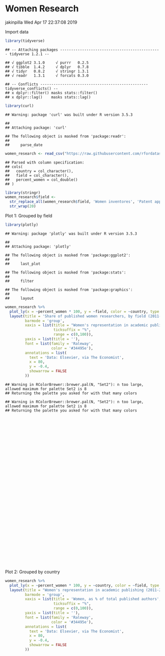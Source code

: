Women Research
================
jakinpilla
Wed Apr 17 22:37:08 2019

Import
    data

``` r
library(tidyverse)
```

    ## -- Attaching packages ---------------------------------------------- tidyverse 1.2.1 --

    ## √ ggplot2 3.1.0     √ purrr   0.2.5
    ## √ tibble  1.4.2     √ dplyr   0.7.8
    ## √ tidyr   0.8.2     √ stringr 1.3.1
    ## √ readr   1.3.1     √ forcats 0.3.0

    ## -- Conflicts ------------------------------------------------- tidyverse_conflicts() --
    ## x dplyr::filter() masks stats::filter()
    ## x dplyr::lag()    masks stats::lag()

``` r
library(curl)
```

    ## Warning: package 'curl' was built under R version 3.5.3

    ## 
    ## Attaching package: 'curl'

    ## The following object is masked from 'package:readr':
    ## 
    ##     parse_date

``` r
women_research <- read_csv("https://raw.githubusercontent.com/rfordatascience/tidytuesday/master/data/2019/2019-04-16/women_research.csv")
```

    ## Parsed with column specification:
    ## cols(
    ##   country = col_character(),
    ##   field = col_character(),
    ##   percent_women = col_double()
    ## )

``` r
library(stringr)
women_research$field <-
  str_replace_all(women_research$field, 'Women inventores', 'Patent applications') %>%
  str_wrap(20)
```

Plot 1: Grouped by field

``` r
library(plotly)
```

    ## Warning: package 'plotly' was built under R version 3.5.3

    ## 
    ## Attaching package: 'plotly'

    ## The following object is masked from 'package:ggplot2':
    ## 
    ##     last_plot

    ## The following object is masked from 'package:stats':
    ## 
    ##     filter

    ## The following object is masked from 'package:graphics':
    ## 
    ##     layout

``` r
women_research %>%
  plot_ly(x = ~percent_women * 100, y = ~field, color = ~country, type = 'bar') %>%
  layout(title = 'Share of published women researchers, by field (2011-2015)',
         barmode = 'group',
         xaxis = list(title = "Women's representation in academic publishing (2011-2015)",
                      ticksuffix = "%",
                      range = c(0,100)),
         yaxis = list(title = ''),
         font = list(family = 'Raleway',
                     color = '#34495e'),
         annotations = list(
           text = 'Data: Elsevier, via The Economist',
           x = 80,
           y = -0.4,
           showarrow = FALSE
         ))
```

    ## Warning in RColorBrewer::brewer.pal(N, "Set2"): n too large, allowed maximum for palette Set2 is 8
    ## Returning the palette you asked for with that many colors

    ## Warning in RColorBrewer::brewer.pal(N, "Set2"): n too large, allowed maximum for palette Set2 is 8
    ## Returning the palette you asked for with that many colors

<!--html_preserve-->

<div id="htmlwidget-389c381bb8b6b18c3079" class="plotly html-widget" style="width:672px;height:480px;">

</div>

<script type="application/json" data-for="htmlwidget-389c381bb8b6b18c3079">{"x":{"visdat":{"3c18700379d":["function () ","plotlyVisDat"]},"cur_data":"3c18700379d","attrs":{"3c18700379d":{"x":{},"y":{},"color":{},"alpha_stroke":1,"sizes":[10,100],"spans":[1,20],"type":"bar"}},"layout":{"margin":{"b":40,"l":60,"t":25,"r":10},"title":"Share of published women researchers, by field (2011-2015)","barmode":"group","xaxis":{"domain":[0,1],"automargin":true,"title":"Women's representation in academic publishing (2011-2015)","ticksuffix":"%","range":[0,100]},"yaxis":{"domain":[0,1],"automargin":true,"title":"","type":"category","categoryorder":"array","categoryarray":["Computer science,<br />maths","Engineering","Health sciences","Patent applications","Physical sciences"]},"font":{"family":"Raleway","color":"#34495e"},"annotations":[{"text":"Data: Elsevier, via The Economist","x":80,"y":-0.4,"showarrow":false}],"hovermode":"closest","showlegend":true},"source":"A","config":{"showSendToCloud":false},"data":[{"x":[50,23,25,24,12],"y":["Health sciences","Physical sciences","Engineering","Computer science,<br />maths","Patent applications"],"type":"bar","orientation":"h","name":"Australia","marker":{"color":"rgba(102,194,165,1)","line":{"color":"rgba(102,194,165,1)"}},"textfont":{"color":"rgba(102,194,165,1)"},"error_y":{"color":"rgba(102,194,165,1)"},"error_x":{"color":"rgba(102,194,165,1)"},"xaxis":"x","yaxis":"y","frame":null},{"x":[57,33,32,24,19],"y":["Health sciences","Physical sciences","Engineering","Computer science,<br />maths","Patent applications"],"type":"bar","orientation":"h","name":"Brazil","marker":{"color":"rgba(211,164,122,1)","line":{"color":"rgba(211,164,122,1)"}},"textfont":{"color":"rgba(211,164,122,1)"},"error_y":{"color":"rgba(211,164,122,1)"},"error_x":{"color":"rgba(211,164,122,1)"},"xaxis":"x","yaxis":"y","frame":null},{"x":[49,21,22,22,13],"y":["Health sciences","Physical sciences","Engineering","Computer science,<br />maths","Patent applications"],"type":"bar","orientation":"h","name":"Canada","marker":{"color":"rgba(229,147,127,1)","line":{"color":"rgba(229,147,127,1)"}},"textfont":{"color":"rgba(229,147,127,1)"},"error_y":{"color":"rgba(229,147,127,1)"},"error_x":{"color":"rgba(229,147,127,1)"},"xaxis":"x","yaxis":"y","frame":null},{"x":[43,23,22,16,19],"y":["Health sciences","Physical sciences","Engineering","Computer science,<br />maths","Patent applications"],"type":"bar","orientation":"h","name":"Chile","marker":{"color":"rgba(156,159,194,1)","line":{"color":"rgba(156,159,194,1)"}},"textfont":{"color":"rgba(156,159,194,1)"},"error_y":{"color":"rgba(156,159,194,1)"},"error_x":{"color":"rgba(156,159,194,1)"},"xaxis":"x","yaxis":"y","frame":null},{"x":[47,22,23,18,13],"y":["Health sciences","Physical sciences","Engineering","Computer science,<br />maths","Patent applications"],"type":"bar","orientation":"h","name":"Denmark","marker":{"color":"rgba(194,150,199,1)","line":{"color":"rgba(194,150,199,1)"}},"textfont":{"color":"rgba(194,150,199,1)"},"error_y":{"color":"rgba(194,150,199,1)"},"error_x":{"color":"rgba(194,150,199,1)"},"xaxis":"x","yaxis":"y","frame":null},{"x":[48,25,25,22,12],"y":["Health sciences","Physical sciences","Engineering","Computer science,<br />maths","Patent applications"],"type":"bar","orientation":"h","name":"EU28","marker":{"color":"rgba(223,155,177,1)","line":{"color":"rgba(223,155,177,1)"}},"textfont":{"color":"rgba(223,155,177,1)"},"error_y":{"color":"rgba(223,155,177,1)"},"error_x":{"color":"rgba(223,155,177,1)"},"xaxis":"x","yaxis":"y","frame":null},{"x":[48,24,25,22,17],"y":["Health sciences","Physical sciences","Engineering","Computer science,<br />maths","Patent applications"],"type":"bar","orientation":"h","name":"France","marker":{"color":"rgba(182,204,108,1)","line":{"color":"rgba(182,204,108,1)"}},"textfont":{"color":"rgba(182,204,108,1)"},"error_y":{"color":"rgba(182,204,108,1)"},"error_x":{"color":"rgba(182,204,108,1)"},"xaxis":"x","yaxis":"y","frame":null},{"x":[24,11,11,11,8],"y":["Health sciences","Physical sciences","Engineering","Computer science,<br />maths","Patent applications"],"type":"bar","orientation":"h","name":"Japan","marker":{"color":"rgba(209,217,69,1)","line":{"color":"rgba(209,217,69,1)"}},"textfont":{"color":"rgba(209,217,69,1)"},"error_y":{"color":"rgba(209,217,69,1)"},"error_x":{"color":"rgba(209,217,69,1)"},"xaxis":"x","yaxis":"y","frame":null},{"x":[46,25,26,22,18],"y":["Health sciences","Physical sciences","Engineering","Computer science,<br />maths","Patent applications"],"type":"bar","orientation":"h","name":"Mexico","marker":{"color":"rgba(253,215,61,1)","line":{"color":"rgba(253,215,61,1)"}},"textfont":{"color":"rgba(253,215,61,1)"},"error_y":{"color":"rgba(253,215,61,1)"},"error_x":{"color":"rgba(253,215,61,1)"},"xaxis":"x","yaxis":"y","frame":null},{"x":[57,37,36,27,26],"y":["Health sciences","Physical sciences","Engineering","Computer science,<br />maths","Patent applications"],"type":"bar","orientation":"h","name":"Portugal","marker":{"color":"rgba(237,202,125,1)","line":{"color":"rgba(237,202,125,1)"}},"textfont":{"color":"rgba(237,202,125,1)"},"error_y":{"color":"rgba(237,202,125,1)"},"error_x":{"color":"rgba(237,202,125,1)"},"xaxis":"x","yaxis":"y","frame":null},{"x":[45,21,22,21,12],"y":["Health sciences","Physical sciences","Engineering","Computer science,<br />maths","Patent applications"],"type":"bar","orientation":"h","name":"United Kingdom","marker":{"color":"rgba(212,190,160,1)","line":{"color":"rgba(212,190,160,1)"}},"textfont":{"color":"rgba(212,190,160,1)"},"error_y":{"color":"rgba(212,190,160,1)"},"error_x":{"color":"rgba(212,190,160,1)"},"xaxis":"x","yaxis":"y","frame":null},{"x":[46,20,22,22,14],"y":["Health sciences","Physical sciences","Engineering","Computer science,<br />maths","Patent applications"],"type":"bar","orientation":"h","name":"United States","marker":{"color":"rgba(179,179,179,1)","line":{"color":"rgba(179,179,179,1)"}},"textfont":{"color":"rgba(179,179,179,1)"},"error_y":{"color":"rgba(179,179,179,1)"},"error_x":{"color":"rgba(179,179,179,1)"},"xaxis":"x","yaxis":"y","frame":null}],"highlight":{"on":"plotly_click","persistent":false,"dynamic":false,"selectize":false,"opacityDim":0.2,"selected":{"opacity":1},"debounce":0},"shinyEvents":["plotly_hover","plotly_click","plotly_selected","plotly_relayout","plotly_brushed","plotly_brushing","plotly_clickannotation","plotly_doubleclick","plotly_deselect","plotly_afterplot"],"base_url":"https://plot.ly"},"evals":[],"jsHooks":[]}</script>

<!--/html_preserve-->

Plot 2: Grouped by country

``` r
women_research %>%
  plot_ly(x = ~percent_women * 100, y = ~country, color = ~field, type = 'bar') %>%
  layout(title = "Women's representation in academic publishing (2011-2015)",
         barmode = 'group',
         xaxis = list(title = 'Women, as % of total published authors',
                      ticksuffix = "%",
                      range = c(0,100)),
         yaxis = list(title = ''),
         font = list(family = 'Raleway',
                     color = '#34495e'),
         annotations = list(
           text = 'Data: Elsevier, via The Economist',
           x = 80,
           y = -0.4,
           showarrow = FALSE
         ))
```

<!--html_preserve-->

<div id="htmlwidget-9639c730a2a1a584c819" class="plotly html-widget" style="width:672px;height:480px;">

</div>

<script type="application/json" data-for="htmlwidget-9639c730a2a1a584c819">{"x":{"visdat":{"3c18849e53":["function () ","plotlyVisDat"]},"cur_data":"3c18849e53","attrs":{"3c18849e53":{"x":{},"y":{},"color":{},"alpha_stroke":1,"sizes":[10,100],"spans":[1,20],"type":"bar"}},"layout":{"margin":{"b":40,"l":60,"t":25,"r":10},"title":"Women's representation in academic publishing (2011-2015)","barmode":"group","xaxis":{"domain":[0,1],"automargin":true,"title":"Women, as % of total published authors","ticksuffix":"%","range":[0,100]},"yaxis":{"domain":[0,1],"automargin":true,"title":"","type":"category","categoryorder":"array","categoryarray":["Australia","Brazil","Canada","Chile","Denmark","EU28","France","Japan","Mexico","Portugal","United Kingdom","United States"]},"font":{"family":"Raleway","color":"#34495e"},"annotations":[{"text":"Data: Elsevier, via The Economist","x":80,"y":-0.4,"showarrow":false}],"hovermode":"closest","showlegend":true},"source":"A","config":{"showSendToCloud":false},"data":[{"x":[11,16,21,22,22,18,22,22,22,24,24,27],"y":["Japan","Chile","United Kingdom","United States","Mexico","Denmark","EU28","France","Canada","Australia","Brazil","Portugal"],"type":"bar","orientation":"h","name":"Computer science,<br />maths","marker":{"color":"rgba(102,194,165,1)","line":{"color":"rgba(102,194,165,1)"}},"textfont":{"color":"rgba(102,194,165,1)"},"error_y":{"color":"rgba(102,194,165,1)"},"error_x":{"color":"rgba(102,194,165,1)"},"xaxis":"x","yaxis":"y","frame":null},{"x":[11,22,22,22,26,23,25,25,22,25,32,36],"y":["Japan","Chile","United Kingdom","United States","Mexico","Denmark","EU28","France","Canada","Australia","Brazil","Portugal"],"type":"bar","orientation":"h","name":"Engineering","marker":{"color":"rgba(252,141,98,1)","line":{"color":"rgba(252,141,98,1)"}},"textfont":{"color":"rgba(252,141,98,1)"},"error_y":{"color":"rgba(252,141,98,1)"},"error_x":{"color":"rgba(252,141,98,1)"},"xaxis":"x","yaxis":"y","frame":null},{"x":[24,43,45,46,46,47,48,48,49,50,57,57],"y":["Japan","Chile","United Kingdom","United States","Mexico","Denmark","EU28","France","Canada","Australia","Brazil","Portugal"],"type":"bar","orientation":"h","name":"Health sciences","marker":{"color":"rgba(141,160,203,1)","line":{"color":"rgba(141,160,203,1)"}},"textfont":{"color":"rgba(141,160,203,1)"},"error_y":{"color":"rgba(141,160,203,1)"},"error_x":{"color":"rgba(141,160,203,1)"},"xaxis":"x","yaxis":"y","frame":null},{"x":[8,19,12,14,18,13,12,17,13,12,19,26],"y":["Japan","Chile","United Kingdom","United States","Mexico","Denmark","EU28","France","Canada","Australia","Brazil","Portugal"],"type":"bar","orientation":"h","name":"Patent applications","marker":{"color":"rgba(231,138,195,1)","line":{"color":"rgba(231,138,195,1)"}},"textfont":{"color":"rgba(231,138,195,1)"},"error_y":{"color":"rgba(231,138,195,1)"},"error_x":{"color":"rgba(231,138,195,1)"},"xaxis":"x","yaxis":"y","frame":null},{"x":[11,23,21,20,25,22,25,24,21,23,33,37],"y":["Japan","Chile","United Kingdom","United States","Mexico","Denmark","EU28","France","Canada","Australia","Brazil","Portugal"],"type":"bar","orientation":"h","name":"Physical sciences","marker":{"color":"rgba(166,216,84,1)","line":{"color":"rgba(166,216,84,1)"}},"textfont":{"color":"rgba(166,216,84,1)"},"error_y":{"color":"rgba(166,216,84,1)"},"error_x":{"color":"rgba(166,216,84,1)"},"xaxis":"x","yaxis":"y","frame":null}],"highlight":{"on":"plotly_click","persistent":false,"dynamic":false,"selectize":false,"opacityDim":0.2,"selected":{"opacity":1},"debounce":0},"shinyEvents":["plotly_hover","plotly_click","plotly_selected","plotly_relayout","plotly_brushed","plotly_brushing","plotly_clickannotation","plotly_doubleclick","plotly_deselect","plotly_afterplot"],"base_url":"https://plot.ly"},"evals":[],"jsHooks":[]}</script>

<!--/html_preserve-->
